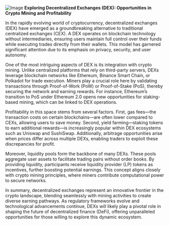 
![Image](https://github.com/user-attachments/assets/31692037-0104-4703-abd1-696b6a7dd41b)
**Exploring Decentralized Exchanges (DEX): Opportunities in Crypto Mining and Profitability**

In the rapidly evolving world of cryptocurrency, decentralized exchanges (DEX) have emerged as a groundbreaking alternative to traditional centralized exchanges (CEX). A DEX operates on blockchain technology without intermediaries, ensuring users maintain full control over their funds while executing trades directly from their wallets. This model has garnered significant attention due to its emphasis on privacy, security, and user autonomy.

One of the most intriguing aspects of DEX is its integration with crypto mining. Unlike centralized platforms that rely on third-party servers, DEXs leverage blockchain networks like Ethereum, Binance Smart Chain, or Polkadot for trade execution. Miners play a crucial role here by validating transactions through Proof-of-Work (PoW) or Proof-of-Stake (PoS), thereby securing the network and earning rewards. For instance, Ethereum’s transition to PoS under Ethereum 2.0 opens new opportunities for staking-based mining, which can be linked to DEX operations.

Profitability in this space stems from several factors. First, gas fees—the transaction costs on certain blockchains—are often lower compared to CEXs, allowing users to save money. Second, yield farming—staking tokens to earn additional rewards—is increasingly popular within DEX ecosystems such as Uniswap and SushiSwap. Additionally, arbitrage opportunities arise when prices differ across multiple DEXs, enabling traders to exploit these discrepancies for profit.

Moreover, liquidity pools form the backbone of many DEXs. These pools aggregate user assets to facilitate trading pairs without order books. By providing liquidity, participants receive liquidity provider (LP) tokens as incentives, further boosting potential earnings. This concept aligns closely with crypto mining principles, where miners contribute computational power to secure networks.

In summary, decentralized exchanges represent an innovative frontier in the crypto landscape, blending seamlessly with mining activities to create diverse earning pathways. As regulatory frameworks evolve and technological advancements continue, DEXs will likely play a pivotal role in shaping the future of decentralized finance (DeFi), offering unparalleled opportunities for those willing to explore this dynamic ecosystem.